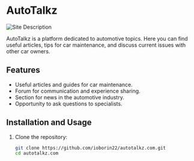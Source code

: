 # AutoTalkz

![Site Description](https://autotalkz.com/images/main.jpg)

AutoTalkz is a platform dedicated to automotive topics. Here you can find useful articles, tips for car maintenance, and discuss current issues with other car owners.

## Features

- Useful articles and guides for car maintenance.
- Forum for communication and experience sharing.
- Section for news in the automotive industry.
- Opportunity to ask questions to specialists.

## Installation and Usage

1. Clone the repository:
   ```bash
   git clone https://github.com/ioborin22/autotalkz.com.git
   cd autotalkz.com
